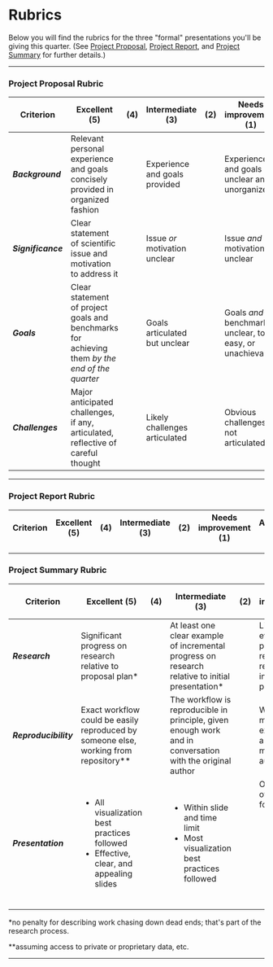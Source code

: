 # Rubrics

Below you will find the rubrics for the three "formal" presentations you'll be giving this quarter.  (See [Project Proposal](../ProjectProposal), [Project Report](../ProjectReport), and [Project Summary](../ProjectSummary) for further details.)

***

### Project Proposal Rubric
| **Criterion** |  **Excellent** (5) | (4) | **Intermediate** (3)  | (2) | **Needs improvement** (1) | Absent (0) |
|---|---|---|---|---|---|---|
| **_Background_** | Relevant personal experience and goals concisely provided in organized fashion | | Experience and goals provided | | Experience and goals unclear and unorganized | None provided |
| **_Significance_** | Clear statement of scientific issue and motivation to address it | | Issue _or_ motivation unclear | | Issue _and_ motivation unclear | Neither provided |
| **_Goals_** | Clear statement of project goals and benchmarks for achieving them _by the end of the quarter_ | | Goals articulated but unclear | | Goals _and_ benchmarks unclear, too easy, or unachievable | None provided |
| **_Challenges_** | Major anticipated challenges, if any, articulated, reflective of careful thought | | Likely challenges articulated | | Obvious challenges not articulated | Not addressed or articulated |




***
### Project Report Rubric
| **Criterion** |  **Excellent** (5) | (4) | **Intermediate** (3)  | (2) | **Needs improvement** (1) | Absent (0) |
|---|---|---|---|---|---|---|







***

### Project Summary Rubric

| **Criterion** |  **Excellent** (5) | (4) | **Intermediate** (3)  | (2) | **Needs improvement** (1) | Absent (0) |
|---|---|---|---|---|---|---|
| **_Research_** | Significant progress on research relative to proposal plan* | | At least one clear example of incremental progress on research relative to initial presentation*|  | Little evidence of progress on research relative to initial presentation | None provided |
| **_Reproducibility_** | Exact workflow could be easily reproduced by someone else, working from repository** | | The workflow is reproducible in principle, given enough work and in conversation with the original author | | Workflow mostly only exists within a specific machine and author | None provided |
| **_Presentation_** | <ul><li>All visualization best practices followed </li> <li> Effective, clear, and appealing slides </li> | | <ul><li> Within slide and time limit </li><li>Most visualization best practices followed</li> | | One or more of the following: <ul><li>figures do not follow best practices</li> <li>over time </li><li>over slide limit</li></ul> | None provided |

*no penalty for describing work chasing down dead ends; that's part of the research process.

**assuming access to private or proprietary data, etc.

***